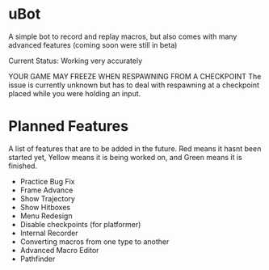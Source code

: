 # uBot

A simple bot to record and replay macros, but also comes with many advanced features (coming soon were still in beta)

Current Status: Working very accurately

YOUR GAME MAY FREEZE WHEN RESPAWNING FROM A CHECKPOINT
The issue is currently unknown but has to deal with respawning at a checkpoint placed while you were holding an input.

# Planned Features

A list of features that are to be added in the future. <cr>Red</c> means it hasnt been started yet, <cy>Yellow</c> means it is being worked on, and <cg>Green</c> means it is finished.

- <cg>Practice Bug Fix</c>
- <cr>Frame Advance</c>
- <cr>Show Trajectory</c>
- <cr>Show Hitboxes</c>
- <cr>Menu Redesign</c>
- <cr>Disable checkpoints (for platformer)</c>
- <cr>Internal Recorder</c>
- <cr>Converting macros from one type to another</c>
- <cr>Advanced Macro Editor</c>
- <cr>Pathfinder</c>